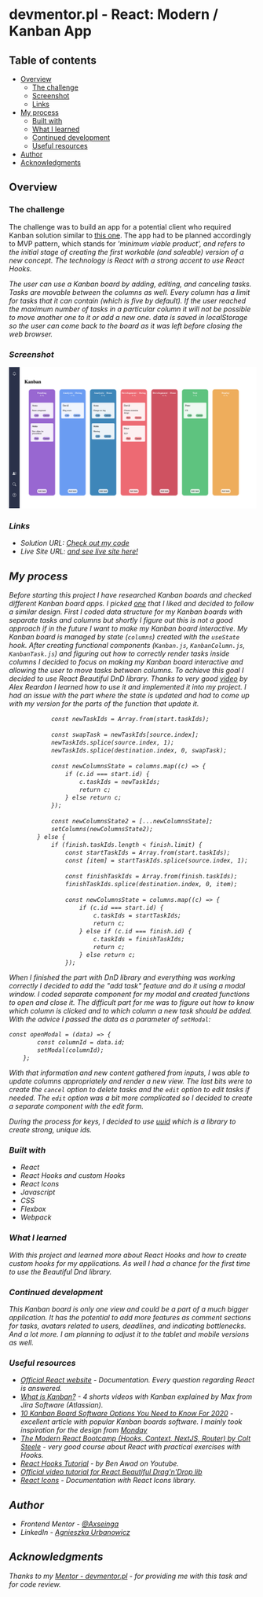 # devmentor.pl - React: Modern / Kanban App

## Table of contents

-   [Overview](#overview)
    -   [The challenge](#the-challenge)
    -   [Screenshot](#screenshot)
    -   [Links](#links)
-   [My process](#my-process)
    -   [Built with](#built-with)
    -   [What I learned](#what-i-learned)
    -   [Continued development](#continued-development)
    -   [Useful resources](#useful-resources)
-   [Author](#author)
-   [Acknowledgments](#acknowledgments)

## Overview

### The challenge

The challenge was to build an app for a potential client who required Kanban solution similar to [this one](https://kanbanblog.com/explained/). The app had to be planned accordingly to MVP pattern, which stands for <i>'minimum viable product', and refers to the initial stage of creating the first workable (and saleable) version of a new concept.<i> The technology is React with a strong accent to use React Hooks.

The user can use a Kanban board by adding, editing, and canceling tasks. Tasks are movable between the columns as well. Every column has a limit for tasks that it can contain (which is five by default). If the user reached the maximum number of tasks in a particular column it will not be possible to move another one to it or add a new one. data is saved in localStorage so the user can come back to the board as it was left before closing the web browser.

### Screenshot

![](./Screenshot.png)

### Links

-   Solution URL: [Check out my code](https://github.com/axseinga/kanbanboard-app-react)
-   Live Site URL: [and see live site here!](https://axseinga-kanbanboard-app-react.netlify.app/)

## My process

Before starting this project I have researched Kanban boards and checked different Kanban board apps. I picked [one](https://monday.com/) that I liked and decided to follow a similar design. First I coded data structure for my Kanban boards with separate tasks and columns but shortly I figure out this is not a good approach if in the future I want to make my Kanban board interactive. My Kanban board is managed by state (`columns`) created with the `useState` hook. After creating functional components (`Kanban.js`, `KanbanColumn.js`, `KanbanTask.js`) and figuring out how to correctly render tasks inside columns I decided to focus on making my Kanban board interactive and allowing the user to move tasks between columns. To achieve this goal I decided to use React Beautiful DnD library. Thanks to very good [video](https://egghead.io/courses/beautiful-and-accessible-drag-and-drop-with-react-beautiful-dnd) by Alex Reardon I learned how to use it and implemented it into my project. I had an issue with the part where the state is updated and had to come up with my version for the parts of the function that update it.

```if (start === finish) {
            const newTaskIds = Array.from(start.taskIds);

            const swapTask = newTaskIds[source.index];
            newTaskIds.splice(source.index, 1);
            newTaskIds.splice(destination.index, 0, swapTask);

            const newColumnsState = columns.map((c) => {
                if (c.id === start.id) {
                    c.taskIds = newTaskIds;
                    return c;
                } else return c;
            });

            const newColumnsState2 = [...newColumnsState];
            setColumns(newColumnsState2);
        } else {
            if (finish.taskIds.length < finish.limit) {
                const startTaskIds = Array.from(start.taskIds);
                const [item] = startTaskIds.splice(source.index, 1);

                const finishTaskIds = Array.from(finish.taskIds);
                finishTaskIds.splice(destination.index, 0, item);

                const newColumnsState = columns.map((c) => {
                    if (c.id === start.id) {
                        c.taskIds = startTaskIds;
                        return c;
                    } else if (c.id === finish.id) {
                        c.taskIds = finishTaskIds;
                        return c;
                    } else return c;
                });
```

When I finished the part with DnD library and everything was working correctly I decided to add the "add task" feature and do it using a modal window. I coded separate component for my modal and created functions to open and close it. The difficult part for me was to figure out how to know which column is clicked and to which column a new task should be added. With the advice I passed the data as a parameter of `setModal`:

```
const openModal = (data) => {
        const columnId = data.id;
        setModal(columnId);
    };
```

With that information and new content gathered from inputs, I was able to update columns appropriately and render a new view. The last bits were to create the `cancel` option to delete tasks and the `edit` option to edit tasks if needed. The `edit` option was a bit more complicated so I decided to create a separate component with the edit form.

During the process for keys, I decided to use [uuid](https://www.npmjs.com/package/uuid) which is a library to create strong, unique ids.

### Built with

-   React
-   React Hooks and custom Hooks
-   React Icons
-   Javascript
-   CSS
-   Flexbox
-   Webpack

### What I learned

With this project and learned more about React Hooks and how to create custom hooks for my applications. As well I had a chance for the first time to use the Beautiful Dnd library.

### Continued development

This Kanban board is only one view and could be a part of a much bigger application. It has the potential to add more features as comment sections for tasks, avatars related to users, deadlines, and indicating bottlenecks. And a lot more. I am planning to adjust it to the tablet and mobile versions as well.

### Useful resources

-   [Official React website](https://reactjs.org/docs/getting-started.html) - Documentation. Every question regarding React is answered.
-   [What is Kanban?](https://www.youtube.com/watch?v=iVaFVa7HYj4&list=PLaD4FvsFdarR3oF1gp5_NmnlL-BQIE9sW&index=2) - 4 shorts videos with Kanban explained by Max from Jira Software (Atlassian).
-   [10 Kanban Board Software Options You Need to Know For 2020](https://instagantt.com/gantt-chart-experts/top-10-best-kanban-board-software-in-2020) - excellent article with popular Kanban boards software. I mainly took inspiration for the design from [Monday](https://monday.com/)
-   [The Modern React Bootcamp (Hooks, Context, NextJS, Router) by Colt Steele](https://www.udemy.com/course/modern-react-bootcamp/) - very good course about React with practical exercises with Hooks.
-   [React Hooks Tutorial](https://www.youtube.com/watch?v=f687hBjwFcM) - by Ben Awad on Youtube.
-   [Official video tutorial for React Beautiful Drag'n'Drop lib](https://egghead.io/courses/beautiful-and-accessible-drag-and-drop-with-react-beautiful-dnd)
-   [React Icons](https://react-icons.github.io/react-icons) - Documentation with React Icons library.

## Author

-   Frontend Mentor - [@Axseinga](https://www.frontendmentor.io/profile/yourusername)
-   LinkedIn - [Agnieszka Urbanowicz](https://www.linkedin.com/in/agnieszka-urbanowicz-051147151/)

## Acknowledgments

Thanks to my [Mentor - devmentor.pl](https://devmentor.pl/) - for providing me with this task and for code review.
